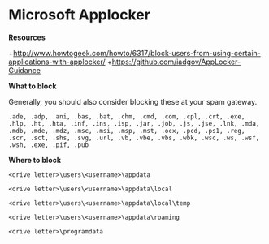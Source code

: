 # Microsoft Applocker

**Resources**

+http://www.howtogeek.com/howto/6317/block-users-from-using-certain-applications-with-applocker/
+https://github.com/iadgov/AppLocker-Guidance

**What to block**

Generally, you should also consider blocking these at your spam gateway.

    .ade, .adp, .ani, .bas, .bat, .chm, .cmd, .com, .cpl, .crt, .exe, .hlp, .ht, .hta, .inf, .ins, .isp, .jar, .job, .js, .jse, .lnk, .mda, .mdb, .mde, .mdz, .msc, .msi, .msp, .mst, .ocx, .pcd, .ps1, .reg, .scr, .sct, .shs, .svg, .url, .vb, .vbe, .vbs, .wbk, .wsc, .ws, .wsf, .wsh, .exe, .pif, .pub

**Where to block**

    <drive letter>\users\<username>\appdata

    <drive letter>\users\<username>\appdata\local

    <drive letter>\users\<username>\appdata\local\temp

    <drive letter>\users\<username>\appdata\roaming

    <drive letter>\programdata

